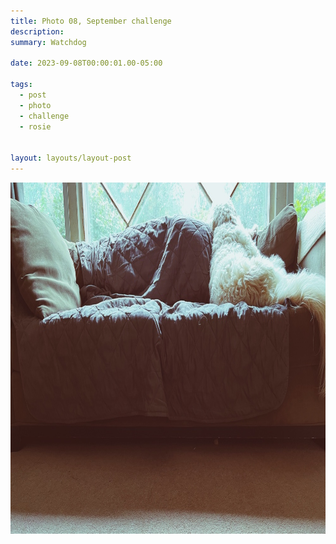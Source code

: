 ```yaml
---
title: Photo 08, September challenge
description:
summary: Watchdog

date: 2023-09-08T00:00:01.00-05:00

tags:
  - post
  - photo
  - challenge
  - rosie


layout: layouts/layout-post
---
```

<img width="1000" height="562" class="img-border" src="/img/2023-09-08-watchdog.jpeg" alt="Rosie, our Goldendoodle, lying on the couch watching out the window" />

